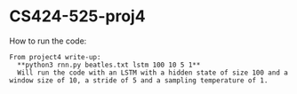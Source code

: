 # CS424-525-proj4

How to run the code: 

    From project4 write-up:
      **python3 rnn.py beatles.txt lstm 100 10 5 1**
      Will run the code with an LSTM with a hidden state of size 100 and a window size of 10, a stride of 5 and a sampling temperature of 1.
      
